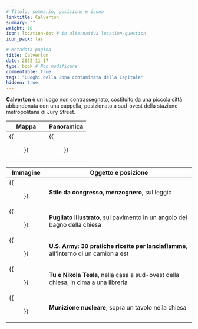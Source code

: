 ```yaml
---
# Titolo, sommario, posizione e icona
linktitle: Calverton
summary: ""
weight: 10
icon: location-dot # in alternativa location-question
icon_pack: fas

# Metadata pagina
title: Calverton
date: 2022-11-17
type: book # Non modificare
commentable: true
tags: "Luoghi della Zona contaminata della Capitale"
hidden: true
---
```



<div class="fo3">


**Calverton** è un luogo non contrassegnato, costituito da una piccola città abbandonata con una cappella, posizionato a sud-ovest della stazione metropolitana di Jury Street. 

| Mappa                                          | Panoramica                                 |
| ---------------------------------------------- | ------------------------------------------ |
| {{<figure src="fo3/Jury_Street_Chapel_loc.webp">}} | {{<figure src="fo3/Jury_Street_Chapel.webp">}} |

| Immagine                                                        | Oggetto e posizione                                                                 |
| --------------------------------------------------------------- | ----------------------------------------------------------------------------------- |
| {{<figure src="fo3/FO3_LCS_Calverton.webp">}}                       | **Stile da congresso, menzognero**, sul leggio                                      |
| {{<figure src="fo3/FO3_PI_Jury_Street_Calverton_Church.webp">}}     | **Pugilato illustrato**, sul pavimento in un angolo del bagno della chiesa          |
| {{<figure src="fo3/US_Army_HFR_trailer_southeast_Calverton.webp">}} | **U.S. Army: 30 pratiche ricette per lanciafiamme**, all'interno di un camion a est |
| {{<figure src="fo3/Calverton_Nikola_Tesla_and_You.jpg">}}           | **Tu e Nikola Tesla**, nella casa a sud-ovest della chiesa, in cima a una libreria  |
| {{<figure src="fo3/Goodies_Calverton.webp">}}                       | **Munizione nucleare**, sopra un tavolo nella chiesa                                |

</div>

